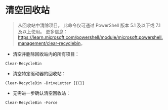 # 清空回收站

> 从回收站中清除项目。
> 此命令仅可通过 PowerShell 版本 5.1 及以下或 7.1 及以上使用。
> 更多信息：<https://learn.microsoft.com/powershell/module/microsoft.powershell.management/clear-recyclebin>。

- 清空并删除回收站内的所有项目：

`Clear-RecycleBin`

- 清空特定驱动器的回收站：

`Clear-RecycleBin -DriveLetter {{C}}`

- 无需进一步确认清空回收站：

`Clear-RecycleBin -Force`